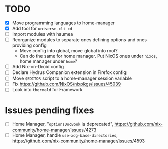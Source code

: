 # TODO

- [x] Move programming languages to home-manager
- [x] Add tool for `universe-cli cd`
- [ ] Import modules with haumea
- [ ] Reorganize modules to separate ones defining options and ones providing config
  - Move config into global, move global into root?
  - Can do the same for home manager. Put NixOS ones under `nixos`, home manager under `home`?
- [ ] Add Nix-on-Droid config
- [ ] Declare Hydrus Companion extension in Firefox config
- [ ] Move `$EDITOR` script to a home-manager session variable
- [ ] Fix https://github.com/NixOS/nixpkgs/issues/45039
- [ ] Look into `thermald` for Framework

# Issues pending fixes

- [ ] Home Manager, "`optionsDocBook` is deprecated", https://github.com/nix-community/home-manager/issues/4273
- [ ] Home Manager, handle `use-xdg-base-directories`, https://github.com/nix-community/home-manager/issues/4593
